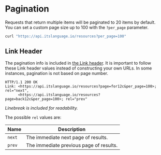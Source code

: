 # Pagination

Requests that return multiple items will be paginated to 20 items by
default.  You can set a custom page size up to 100 with the `?per_page` parameter.

```bash
curl "https://api.itslanguage.io/resources?per_page=100"
```

## Link Header

The pagination info is included in
[the Link header](http://tools.ietf.org/html/rfc5988). It is important to
follow these Link header values instead of constructing your own URLs. In some
instances, pagination is not based on page number.

```http
HTTP/1.1 200 OK
Link: <https://api.itslanguage.io/resources?page=for12c&per_page=100>; rel="next",
      <https://api.itslanguage.io/resources?page=back12c&per_page=100>; rel="prev"
```

_Linebreak is included for readability._

The possible `rel` values are:

Name    | Description
--------|------------
`next`  | The immediate next page of results.
`prev`  | The immediate previous page of results.

